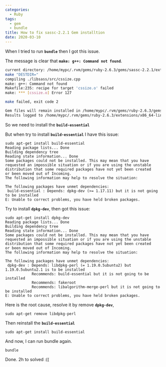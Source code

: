```yaml
---
categories:
  - Ruby
tags:
  - gem
  - bundle
title: How to fix sassc-2.2.1 Gem installtion
date: 2020-03-10
---
```



When I tried to run **```bundle```** then I got this issue.

The message is clear that **```make: g++: Command not found```**.

```bash
current directory: /home/mypc/.rvm/gems/ruby-2.6.3/gems/sassc-2.2.1/ext
make "DESTDIR="
compiling ./libsass/src/cssize.cpp
make: g++: Command not found
Makefile:235: recipe for target 'cssize.o' failed
make: *** [cssize.o] Error 127

make failed, exit code 2

Gem files will remain installed in /home/mypc/.rvm/gems/ruby-2.6.3/gems/sassc-2.2.1 for inspection.
Results logged to /home/mypc/.rvm/gems/ruby-2.6.3/extensions/x86_64-linux/2.6.0/sassc-2.2.1/gem_make.out
```


So we need to install the **```build-essential```**

But when try to install **```build-essential```** I have this issue:


```
sudo apt-get install build-essential
Reading package lists... Done
Building dependency tree
Reading state information... Done
Some packages could not be installed. This may mean that you have
requested an impossible situation or if you are using the unstable
distribution that some required packages have not yet been created
or been moved out of Incoming.
The following information may help to resolve the situation:

The following packages have unmet dependencies:
 build-essential : Depends: dpkg-dev (>= 1.17.11) but it is not going to be installed
E: Unable to correct problems, you have held broken packages.
```

Try to install **```dpkg-dev```**, then got this issue:

```
sudo apt-get install dpkg-dev
Reading package lists... Done
Building dependency tree
Reading state information... Done
Some packages could not be installed. This may mean that you have
requested an impossible situation or if you are using the unstable
distribution that some required packages have not yet been created
or been moved out of Incoming.
The following information may help to resolve the situation:

The following packages have unmet dependencies:
 dpkg-dev : Depends: libdpkg-perl (= 1.19.0.5ubuntu2) but 1.19.0.5ubuntu2.1 is to be installed
            Recommends: build-essential but it is not going to be installed
            Recommends: fakeroot
            Recommends: libalgorithm-merge-perl but it is not going to be installed
E: Unable to correct problems, you have held broken packages.

```

Here is the root cause, resolve it by remove **```dpkg-dev```**,
```
sudo apt-get remove libdpkg-perl
```

Then reinstall the **```build-essential```**

```
sudo apt-get install build-essential
```

And now, I can run bundle again.

```
bundle
```

Done. 2h to solved :((
